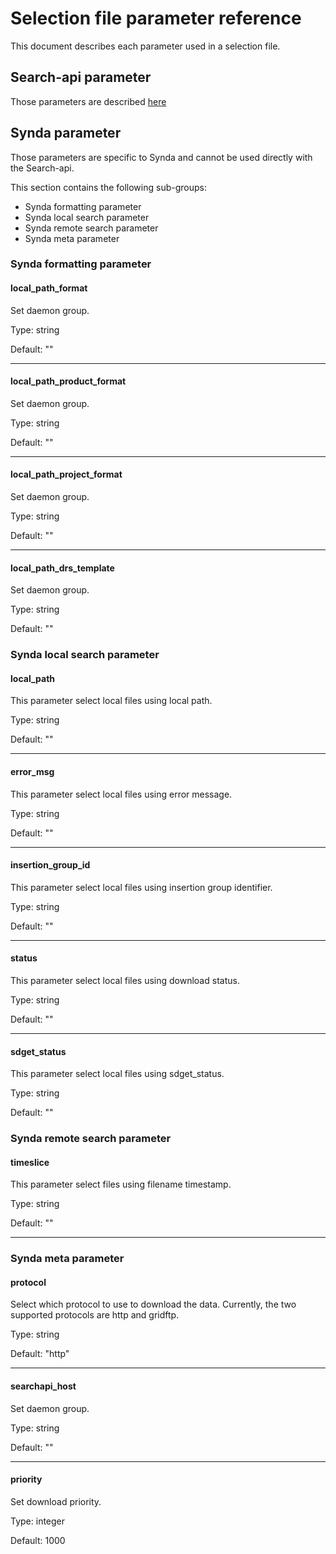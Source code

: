 # Selection file parameter reference

This document describes each parameter used in a selection file.

## Search-api parameter

Those parameters are described [here](https://github.com/ESGF/esgf.github.io/wiki/ESGF_Search_REST_API)

## Synda parameter

Those parameters are specific to Synda and cannot be used directly with the Search-api.

This section contains the following sub-groups:

* Synda formatting parameter
* Synda local search parameter
* Synda remote search parameter
* Synda meta parameter

### Synda formatting parameter

#### local_path_format

Set daemon group.

Type: string

Default: ""

--------------------------------------------------------

#### local_path_product_format

Set daemon group.

Type: string

Default: ""

--------------------------------------------------------

#### local_path_project_format

Set daemon group.

Type: string

Default: ""

--------------------------------------------------------

#### local_path_drs_template

Set daemon group.

Type: string

Default: ""

### Synda local search parameter

#### local_path

This parameter select local files using local path.

Type: string

Default: ""

--------------------------------------------------------

#### error_msg

This parameter select local files using error message.

Type: string

Default: ""

--------------------------------------------------------

#### insertion_group_id

This parameter select local files using insertion group identifier.

Type: string

Default: ""

--------------------------------------------------------

#### status

This parameter select local files using download status.

Type: string

Default: ""

--------------------------------------------------------

#### sdget_status

This parameter select local files using sdget_status.

Type: string

Default: ""

### Synda remote search parameter

#### timeslice

This parameter select files using filename timestamp.

Type: string

Default: ""

--------------------------------------------------------

### Synda meta parameter

#### protocol

Select which protocol to use to download the data. Currently, the two supported
protocols are http and gridftp.

Type: string

Default: "http"

--------------------------------------------------------

#### searchapi_host

Set daemon group.

Type: string

Default: ""

--------------------------------------------------------

#### priority

Set download priority.

Type: integer

Default: 1000
